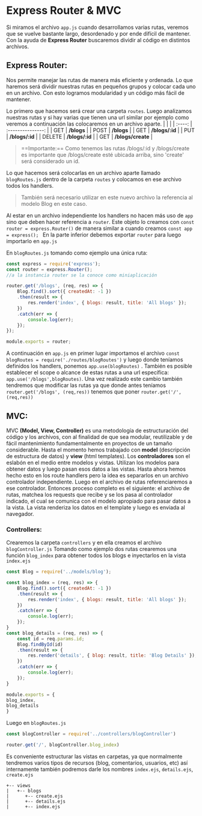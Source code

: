 # Express Router & MVC
Si miramos el archivo `app.js` cuando desarrollamos varias rutas, veremos que se vuelve bastante largo, desordenado y por ende difícil de mantener. Con la ayuda de **Express Router** buscaremos dividir al código en distintos archivos.

## Express Router:
Nos permite manejar las rutas de manera más eficiente y ordenada. Lo que haremos será dividir nuestras rutas en pequeños grupos y colocar cada uno en un archivo. Con esto logramos modularidad y un código más fácil de mantener.

Lo primero que hacemos será crear una carpeta `routes`. 
Luego analizamos nuestras rutas y si hay varias que tienen una url similar por ejemplo como veremos a continuación las colocaremos en un archivo aparte. 
|        |                   |
| :----: | :---------------: |
|  GET   |    **/blogs**     |
|  POST  |    **/blogs**     |
|  GET   |  **/blogs/:id**   |
|  PUT   |  **/blogs/:id**   |
| DELETE |  **/blogs/:id**   |
|  GET   | **/blogs/create** |

> ==Importante:== Como tenemos las rutas /blogs/:id y /blogs/create es importante que /blogs/create esté ubicada arriba, sino 'create' será considerado un id.

Lo que hacemos será colocarlas en un archivo aparte llamado `blogRoutes.js` dentro de la carpeta `routes` y colocamos en ese archivo todos los handlers.

> También será necesario utilizar en este nuevo archivo la referencia al modelo Blog en este caso.

Al estar en un archivo independiente los handlers no hacen más uso de `app` sino que deben hacer referencia a `router`.  Este objeto lo creamos con `const router = express.Router()` de manera similar a cuando creamos `const app = express(); ` En la parte inferior debemos exportar `router` para luego importarlo en `app.js`

En `blogRoutes.js` tomando como ejemplo una única ruta:
```js
const express = require('express');
const router = express.Router(); 
//a la instancia router se la conoce como miniaplicación

router.get('/blogs', (req, res) => {
	Blog.find().sort({ createdAt: -1 })
	.then(result => {
		res.render('index', { blogs: result, title: 'All blogs' });
	})
	.catch(err => {
		console.log(err);
	});
});

module.exports = router;

```

A continuación en `app.js` en primer lugar importamos el archivo `const blogRoutes = require('./routes/blogRoutes')` y luego donde teníamos definidos los handlers, ponemos `app.use(blogRoutes)` . 
También es posible establecer el scope o alcance de estas rutas a una url específica: `app.use('/blogs',blogRoutes)`. Una vez realizado este cambio también tendremos que modificar las rutas ya que donde antes teníamos `router.get('/blogs', (req,res))` tenemos que poner `router.get('/', (req,res))`


## MVC:
MVC **(Model, View, Controller)** es una metodología de estructuración del código y los archivos, con al finalidad de que sea modular, reutilizable y de fácil mantenimiento fundamentalmente en proyectos de un tamaño considerable.
Hasta el momento hemos trabajado con **model** (descripción de estructura de datos) y **view** (html templates). Los **controladores** son el eslabón en el medio entre modelos y vistas. Utilizan los modelos para obtener datos y luego pasan esos datos a las vistas. Hasta ahora hemos hecho esto en los route handlers pero la idea es separarlos en un archivo controlador  independiente. Luego en el archivo de rutas referenciaremos a ese controlador. Entonces proceso completo es el siguiente: el archivo de rutas, matchea los requests que recibe y se los pasa al controlador indicado, el cual se comunica con el modelo apropiado para pasar datos a la vista. La vista renderiza los datos en el template y luego es enviada al navegador. 

### Controllers:
Crearemos la carpeta `controllers` y en ella creamos el archivo `blogController.js`
Tomando como ejemplo dos rutas crearemos una función `blog_index` para obtener todos los blogs e inyectarlos en la vista `index.ejs`
```js
const Blog = require('../models/blog');

const blog_index = (req, res) => {
	Blog.find().sort({ createdAt: -1 })
	.then(result => {
		res.render('index', { blogs: result, title: 'All blogs' });
	})
	.catch(err => {
		console.log(err);
	});
}
const blog_details = (req, res) => {
	const id = req.params.id;
	Blog.findById(id)
	.then(result => {
		res.render('details', { blog: result, title: 'Blog Details' });
	})
	.catch(err => {
		console.log(err);
	});
}

module.exports = {
blog_index,
blog_details
}
```

Luego en `blogRoutes.js`

```js
const blogController = require('../controllers/blogController')

router.get('/', blogController.blog_index)
```
Es conveniente estructurar las vistas en carpetas, ya que normalmente tendremos varios tipos de recursos (blog, comentarios, usuarios, etc) así internamente también podremos darle los nombres  `index.ejs`, `details.ejs`, `create.ejs` 

```
+-- views
|   +-- blogs
|	   +-- create.ejs
|	   +-- details.ejs
|	   +-- index.ejs
```